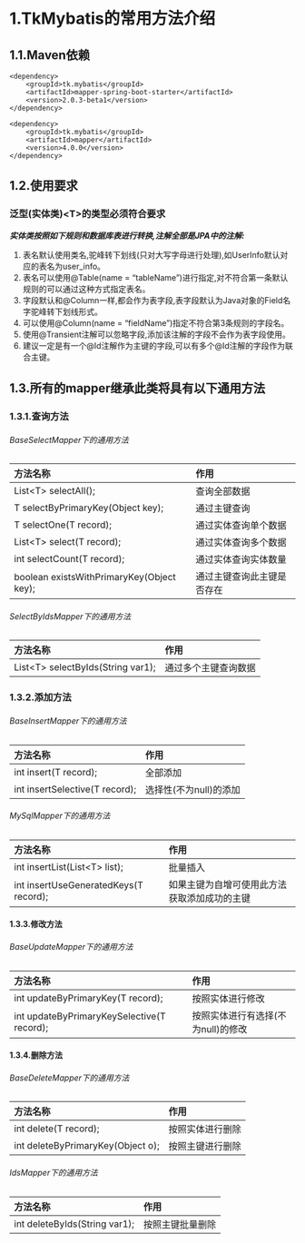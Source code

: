 # 1.TkMybatis的常用方法介绍

## 1.1.Maven依赖

```
<dependency>
    <groupId>tk.mybatis</groupId>
    <artifactId>mapper-spring-boot-starter</artifactId>
    <version>2.0.3-beta1</version>
</dependency>
 
<dependency>
    <groupId>tk.mybatis</groupId>
    <artifactId>mapper</artifactId>
    <version>4.0.0</version>
</dependency>
```

## 1.2.使用要求

### 泛型\(实体类\)&lt;T&gt;的类型必须符合要求

_**实体类按照如下规则和数据库表进行转换,注解全部是JPA中的注解:**_

1. 表名默认使用类名,驼峰转下划线\(只对大写字母进行处理\),如UserInfo默认对应的表名为user\_info。
2. 表名可以使用@Table\(name = “tableName”\)进行指定,对不符合第一条默认规则的可以通过这种方式指定表名。
3. 字段默认和@Column一样,都会作为表字段,表字段默认为Java对象的Field名字驼峰转下划线形式。
4. 可以使用@Column\(name = “fieldName”\)指定不符合第3条规则的字段名。
5. 使用@Transient注解可以忽略字段,添加该注解的字段不会作为表字段使用。
6. 建议一定是有一个@Id注解作为主键的字段,可以有多个@Id注解的字段作为联合主键。

## 1.3.所有的mapper继承此类将具有以下通用方法

### 1.3.1.查询方法

###### BaseSelectMapper下的通用方法

| 方法名称 | 作用 |
| :--- | :--- |
| List&lt;T&gt; selectAll\(\); | 查询全部数据 |
| T selectByPrimaryKey\(Object key\); | 通过主键查询 |
| T selectOne\(T record\); | 通过实体查询单个数据 |
| List&lt;T&gt; select\(T record\); | 通过实体查询多个数据 |
| int selectCount\(T record\); | 通过实体查询实体数量 |
| boolean existsWithPrimaryKey\(Object key\); | 通过主键查询此主键是否存在 |

###### SelectByIdsMapper下的通用方法

| 方法名称 | 作用 |
| :--- | :--- |
| List&lt;T&gt; selectByIds\(String var1\); | 通过多个主键查询数据 |

### 1.3.2.添加方法

###### BaseInsertMapper下的通用方法

| 方法名称 | 作用 |
| :--- | :--- |
| int insert\(T record\); | 全部添加 |
| int insertSelective\(T record\); | 选择性\(不为null\)的添加 |

###### MySqlMapper下的通用方法

| 方法名称 | 作用 |
| :--- | :--- |
| int insertList\(List&lt;T&gt; list\); | 批量插入 |
| int insertUseGeneratedKeys\(T record\); | 如果主键为自增可使用此方法获取添加成功的主键 |

#### 1.3.3.修改方法

###### BaseUpdateMapper下的通用方法

| 方法名称 | 作用 |
| :--- | :--- |
| int updateByPrimaryKey\(T record\); | 按照实体进行修改 |
| int updateByPrimaryKeySelective\(T record\); | 按照实体进行有选择\(不为null\)的修改 |

#### 1.3.4.删除方法

###### BaseDeleteMapper下的通用方法

| 方法名称 | 作用 |
| :--- | :--- |
| int delete\(T record\); | 按照实体进行删除 |
| int deleteByPrimaryKey\(Object o\); | 按照主键进行删除 |

###### IdsMapper下的通用方法

| 方法名称 | 作用 |
| :--- | :--- |
| int deleteByIds\(String var1\); | 按照主键批量删除 |



